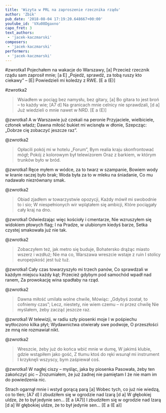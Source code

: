 ```yaml
---
title: 'Wizyta w PRL na zaproszenie rzecznika rządu'
author: 'Zbik'
pub_date: '2018-08-04 17:19:20.648667+00:00'
youtube_id: 'VXu08Dgaxno'
capo_fret: 3
text_authors:
 - 'jacek-kaczmarski'
composers:
 - 'jacek-kaczmarski'
performers:
 - 'jacek-kaczmarski'
---
```


#zwrotka1
Pojechałem na wakacje do Warszawy, [a]
Przecież rzecznik rządu sam zaprosił mnie; [a E]
„Pojedź, sprawdź, za tobą ruszy kto ciekawy” – [E]
Powiedzieli mi koledzy z RWE. [E a (E)]

#zwrotka2
>Wsiadłem w pociąg bez namysłu, bez gitary, [a]
>Bo gitara to jest broń – to każdy wie; [A7 d]
>Na granicach mnie celnicy nie sprawdzali, [d a]
>Już wiedzieli o mnie nawet w NRD. [E a (E)]

@zwrotka1
A w Warszawie już czekali na peronie
Przyjaciele, wielbiciele, członek władz;
Dawna miłość bukiet mi wcisnęła w dłonie,
Szepcząc: „Dobrze cię zobaczyć jeszcze raz”.

@zwrotka2
>Opłacili pokój mi w hotelu „Forum”,
>Bym realia kraju skonfrontować mógł;
>Pokój z kolorowym był telewizorem
>Oraz z barkiem, w którym trunków było w bród.

@zwrotka1
Ręce myłem w wódce, za to twarz w szampanie,
Bowiem wody w kranie raczej było brak;
Woda była za to w mleku na śniadanie,
Co mu nadawało niezrównany smak.

@zwrotka2
>Obiad zjadłem w towarzystwie opozycji,
>Każdy mówił mi swobodnie to i sio;
>W niespełnionych wir wplątałem się ambicji,
>Które pociągały cały kraj na dno.

@zwrotka1
Odwiedzając więc kościoły i cmentarze,
Nie wzruszyłem się widokiem płowych flag;
I na Pradze, w ulubionym kiedyś barze,
Setka czystej smakowała już nie tak.

@zwrotka2
>Zobaczyłem też, jak metro się buduje,
>Bohatersko drążąc miasto wszerz i wzdłuż;
>Nie ma co, Warszawa wreszcie wstaje z ruin
>I stolicy europejskość jest tuż tuż.

@zwrotka1
Cały czas towarzyszyło mi trzech panów,
Co sprawdzali w każdym miejscu każdy kąt;
Przecież gdybym pod samochód wpadł nad ranem,
Za prowokację wina spadłaby na rząd.

@zwrotka2
>Dawna miłość umilała wolne chwile,
>Mówiąc: „Gdybyś został, to cofniemy czas”;
>Lecz, niestety, nie wiem czemu – ni przez chwilę
>Nie myślałem, żeby zacząć jeszcze raz.

@zwrotka1
W telewizji, w radiu szły piosenki moje
I w pośpiechu wytłoczono kilka płyt;
Wydawnictwa otwierały swe podwoje,
O przeszłości ze mną nie rozmawiał nikt.

@zwrotka2
>Wreszcie, żeby już do końca wbić mnie w dumę,
>W jakimś klubie, gdzie wstąpiłem jako gość,
>Z tłumu ktoś do ręki wsunął mi instrument
>I krzyknęli wszyscy, bym zaśpiewał coś.

@zwrotka1
W nagłej ciszy – myśląc, jaka by piosenka
Pasowała, żeby ten zakończyć pic –
Zrozumiałem, że już żadnej nie pamiętam
I że nie mam im do powiedzenia nic.

Strach ogarnął mnie i wstyd gorącą parą [a]
Wobec tych, co już nie wiedzą, co to tlen; [A7 d]
I zbudziłem się w ogrodzie nad Izarą [d a]
W głębokiej uldze, że to był jedynie sen… [E a (A7)]
I zbudziłem się w ogrodzie nad Izarą [d a]
W głębokiej uldze, że to był jedynie sen… [E a (E a)]